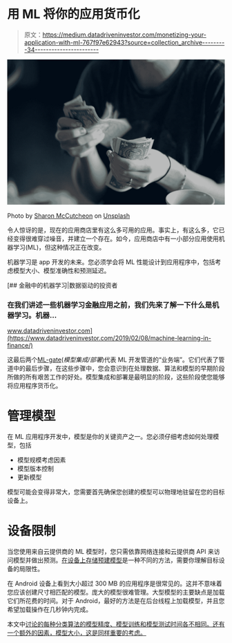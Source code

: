 # 用 ML 将你的应用货币化

> 原文：<https://medium.datadriveninvestor.com/monetizing-your-application-with-ml-767f97e62943?source=collection_archive---------34----------------------->

![](img/98304967fe32f0034a7f0412d8b21b67.png)

Photo by [Sharon McCutcheon](https://unsplash.com/@sharonmccutcheon?utm_source=medium&utm_medium=referral) on [Unsplash](https://unsplash.com?utm_source=medium&utm_medium=referral)

令人惊讶的是，现在的应用商店里有这么多可用的应用。事实上，有这么多，它已经变得很难穿过噪音，并建立一个存在。如今，应用商店中有一小部分应用使用机器学习(ML)，但这种情况正在改变。

机器学习是 app 开发的未来。您必须学会将 ML 性能设计到应用程序中，包括考虑模型大小、模型准确性和预测延迟。

[](https://www.datadriveninvestor.com/2019/02/08/machine-learning-in-finance/) [## 金融中的机器学习|数据驱动的投资者

### 在我们讲述一些机器学习金融应用之前，我们先来了解一下什么是机器学习。机器…

www.datadriveninvestor.com](https://www.datadriveninvestor.com/2019/02/08/machine-learning-in-finance/) 

这最后两个[ML-gate](http://blog.selcote.com/2020/01/04/think-differently-needs-a-new-data-driven-methodology/)(*模型集成/部署*)代表 ML 开发管道的“业务端”。它们代表了管道中的最后步骤，在这些步骤中，您会意识到在处理数据、算法和模型的早期阶段所做的所有艰苦工作的好处。模型集成和部署是最明显的阶段，这些阶段使您能够将应用程序货币化。

# 管理模型

在 ML 应用程序开发中，模型是你的关键资产之一。您必须仔细考虑如何处理模型，包括

*   模型规模考虑因素
*   模型版本控制
*   更新模型

模型可能会变得非常大，您需要首先确保您创建的模型可以物理地驻留在您的目标设备上。

# 设备限制

当您使用来自云提供商的 ML 模型时，您只需依靠网络连接和云提供商 API 来访问模型并做出预测。[在设备上存储预建模型](http://blog.selcote.com/2020/02/12/solution-for-running-machine-learning-on-the-edge/)是一种不同的方法，需要你理解目标设备的局限性。

在 Android 设备上看到大小超过 300 MB 的应用程序是很常见的。这并不意味着您应该创建尺寸相匹配的模型。庞大的模型很难管理。大型模型的主要缺点是加载它们所花费的时间。对于 Android，最好的方法是在后台线程上加载模型，并且您希望加载操作在几秒钟内完成。

本文中[讨论的每种分类算法的模型精度、模型训练和模型测试时间各不相同。还有一个额外的因素，模型大小，这是同样重要的考虑。](http://blog.selcote.com/2020/01/31/7-ml-algorithms-will-solve-95-of-the-problems/)